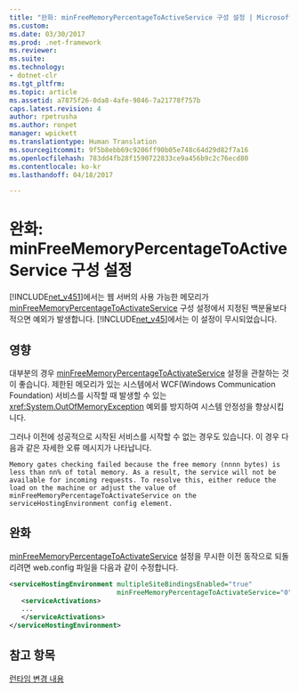```yaml
---
title: "완화: minFreeMemoryPercentageToActiveService 구성 설정 | Microsoft Docs"
ms.custom: 
ms.date: 03/30/2017
ms.prod: .net-framework
ms.reviewer: 
ms.suite: 
ms.technology:
- dotnet-clr
ms.tgt_pltfrm: 
ms.topic: article
ms.assetid: a7875f26-0da8-4afe-9846-7a21778f757b
caps.latest.revision: 4
author: rpetrusha
ms.author: ronpet
manager: wpickett
ms.translationtype: Human Translation
ms.sourcegitcommit: 9f5b8ebb69c9206ff90b05e748c64d29d82f7a16
ms.openlocfilehash: 783dd4fb28f1590722833ce9a456b9c2c76ecd80
ms.contentlocale: ko-kr
ms.lasthandoff: 04/18/2017

---
```

# <a name="mitigation-minfreememorypercentagetoactiveservice-configuration-setting"></a>완화: minFreeMemoryPercentageToActiveService 구성 설정
[!INCLUDE[net_v451](../../../includes/net-v451-md.md)]에서는 웹 서버의 사용 가능한 메모리가 [minFreeMemoryPercentageToActivateService](../../../docs/framework/configure-apps/file-schema/wcf/servicehostingenvironment.md) 구성 설정에서 지정된 백분율보다 적으면 예외가 발생합니다. [!INCLUDE[net_v45](../../../includes/net-v45-md.md)]에서는 이 설정이 무시되었습니다.  
  
## <a name="impact"></a>영향  
 대부분의 경우 [minFreeMemoryPercentageToActivateService](../../../docs/framework/configure-apps/file-schema/wcf/servicehostingenvironment.md) 설정을 관찰하는 것이 좋습니다. 제한된 메모리가 있는 시스템에서 WCF(Windows Communication Foundation) 서비스를 시작할 때 발생할 수 있는 <xref:System.OutOfMemoryException> 예외를 방지하여 시스템 안정성을 향상시킵니다.  
  
 그러나 이전에 성공적으로 시작된 서비스를 시작할 수 없는 경우도 있습니다. 이 경우 다음과 같은 자세한 오류 메시지가 나타납니다.  
  
```console
Memory gates checking failed because the free memory (nnnn bytes) is less than nn% of total memory. As a result, the service will not be available for incoming requests. To resolve this, either reduce the load on the machine or adjust the value of minFreeMemoryPercentageToActivateService on the serviceHostingEnvironment config element.
```
  
## <a name="mitigation"></a>완화  
 [minFreeMemoryPercentageToActivateService](../../../docs/framework/configure-apps/file-schema/wcf/servicehostingenvironment.md) 설정을 무시한 이전 동작으로 되돌리려면 web.config 파일을 다음과 같이 수정합니다.  
  
```xml
<serviceHostingEnvironment multipleSiteBindingsEnabled="true"   
                           minFreeMemoryPercentageToActivateService="0">  
   <serviceActivations>  
   ...  
   </serviceActivations>  
</serviceHostingEnvironment>  
```  
  
## <a name="see-also"></a>참고 항목  
 [런타임 변경 내용](../../../docs/framework/migration-guide/runtime-changes-in-the-net-framework-4-5-1.md)

